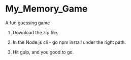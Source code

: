 # My_Memory_Game
A fun guessing game

1. Download the zip file.

2. In the Node.js cli - go npm install under the right path.

3. Hit gulp, and you good to go.

